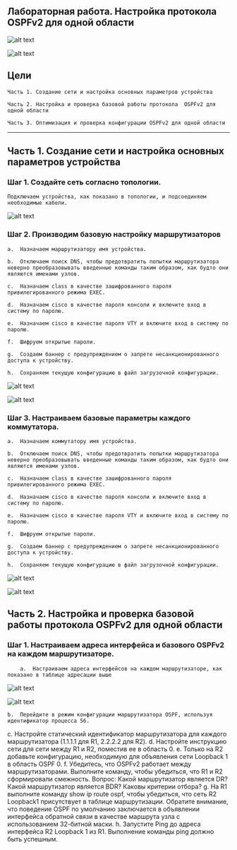 ## Лабораторная работа. Настройка протокола OSPFv2 для одной области

![alt text](https://github.com/Eliminir/OTUSLABS/blob/Labs/LAB10/1.JPG)

![alt text](https://github.com/Eliminir/OTUSLABS/blob/Labs/LAB10/2.JPG)


## Цели

    Часть 1. Создание сети и настройка основных параметров устройства

    Часть 2. Настройка и проверка базовой работы протокола  OSPFv2 для одной области

    Часть 3. Оптимизация и проверка конфигурации OSPFv2 для одной области
____

## Часть 1. Создание сети и настройка основных параметров устройства

### Шаг 1. Создайте сеть согласно топологии.

    Подключаем устройства, как показано в топологии, и подсоединяем необходимые кабели.

![alt text](https://github.com/Eliminir/OTUSLABS/blob/Labs/LAB10/3.JPG)

### Шаг 2. Производим базовую настройку маршрутизаторов

    a.	Назначаем маршрутизатору имя устройства.

    b.	Отключаем поиск DNS, чтобы предотвратить попытки маршрутизатора неверно преобразовывать введенные команды таким образом, как будто они являются именами узлов.

    c.	Назначаем class в качестве зашифрованного пароля привилегированного режима EXEC.

    d.	Назначаем cisco в качестве пароля консоли и включите вход в систему по паролю.

    e.	Назначаем cisco в качестве пароля VTY и включите вход в систему по паролю.
  
    f.	Шифруем открытые пароли.

    g.	Создаем баннер с предупреждением о запрете несанкционированного доступа к устройству.

    h.	Сохраняем текущую конфигурацию в файл загрузочной конфигурации.

![alt text](https://github.com/Eliminir/OTUSLABS/blob/Labs/LAB10/4.JPG)

![alt text](https://github.com/Eliminir/OTUSLABS/blob/Labs/LAB10/5.JPG)


### Шаг 3. Настраиваем базовые параметры каждого коммутатора.

    a.	Назначаем коммутатору имя устройства.

    b.	Отключаем поиск DNS, чтобы предотвратить попытки маршрутизатора неверно преобразовывать введенные команды таким образом, как будто они являются именами узлов.
  
    c.	Назначаем class в качестве зашифрованного пароля привилегированного режима EXEC.
  
    d.	Назначаем cisco в качестве пароля консоли и включите вход в систему по паролю.

    e.	Назначаем cisco в качестве пароля VTY и включите вход в систему по паролю.

    f.	Шифруем открытые пароли.

    g.	Создаем баннер с предупреждением о запрете несанкционированного доступа к устройству.

    h.	Сохраняем текущую конфигурацию в файл загрузочной конфигурации.

![alt text](https://github.com/Eliminir/OTUSLABS/blob/Labs/LAB10/6.JPG)

![alt text](https://github.com/Eliminir/OTUSLABS/blob/Labs/LAB10/7.JPG)

## Часть 2. Настройка и проверка базовой работы протокола OSPFv2 для одной области


### Шаг 1. Настраиваем адреса интерфейса и базового OSPFv2 на каждом маршрутизаторе.

        a.	Настраиваем адреса интерфейсов на каждом маршрутизаторе, как показано в таблице адресации выше

![alt text](https://github.com/Eliminir/OTUSLABS/blob/Labs/LAB10/8.JPG)

![alt text](https://github.com/Eliminir/OTUSLABS/blob/Labs/LAB10/9.JPG)
        
    
    b.	Перейдите в режим конфигурации маршрутизатора OSPF, используя идентификатор процесса 56.
c.	Настройте статический идентификатор маршрутизатора для каждого маршрутизатора (1.1.1.1 для R1, 2.2.2.2 для R2).
d.	Настройте инструкцию сети для сети между R1 и R2, поместив ее в область 0.
e.	Только на R2 добавьте конфигурацию, необходимую для объявления сети Loopback 1 в область OSPF 0.
f.	Убедитесь, что OSPFv2 работает между маршрутизаторами. Выполните команду, чтобы убедиться, что R1 и R2 сформировали смежность.
Вопрос:
Какой маршрутизатор является DR? Какой маршрутизатор является BDR? Каковы критерии отбора?
g.	На R1 выполните команду show ip route ospf, чтобы убедиться, что сеть R2 Loopback1 присутствует в таблице маршрутизации. Обратите внимание, что поведение OSPF по умолчанию заключается в объявлении интерфейса обратной связи в качестве маршрута узла с использованием 32-битной маски.
h.	Запустите Ping до  адреса интерфейса R2 Loopback 1 из R1. Выполнение команды ping должно быть успешным.


